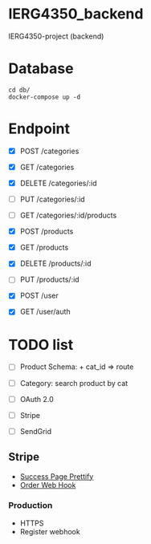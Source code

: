 # IERG4350_backend
IERG4350-project (backend)

# Database
```
cd db/
docker-compose up -d
```

# Endpoint
- [x] POST /categories
- [x] GET /categories
- [x] DELETE /categories/:id
- [ ] PUT /categories/:id
- [ ] GET /categories/:id/products

- [x] POST /products
- [x] GET /products
- [x] DELETE /products/:id
- [ ] PUT /products/:id

- [x] POST /user
- [x] GET /user/auth

# TODO list
- [ ] Product Schema: + cat_id => route
- [ ] Category: search product by cat
- [ ] OAuth 2.0
- [ ] Stripe
- [ ] SendGrid


## Stripe
- [Success Page Prettify](https://stripe.com/docs/payments/checkout/custom-success-page)
- [Order Web Hook](https://stripe.com/docs/payments/checkout/fulfill-orders)

### Production
- HTTPS
- Register webhook